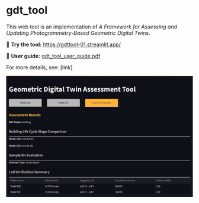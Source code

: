 # gdt_tool

This web tool is an implementation of *A Framework for Assessing and Updating Photogrammetry-Based Geometric Digital Twins*.

🔗 **Try the tool:** https://gdttool-01.streamlit.app/

📘 **User guide:** [gdt_tool_user_guide.pdf](gdt_tool_user_guide.pdf)

For more details, see: [link]

![](gdt_preview.jpg)
